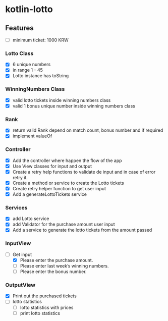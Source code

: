 # kotlin-lotto

## Features

- [ ] minimum ticket: 1000 KRW

### Lotto Class

- [x] 6 unique numbers
- [x] in range 1 - 45
- [x] Lotto instance has toString

### WinningNumbers Class

- [x] valid lotto tickets inside winning numbers class
- [x] valid 1 bonus unique number inside winning numbers class

### Rank

- [x] return valid Rank depend on match count, bonus number and if required
- [x] implement valueOf

### Controller

- [x] Add the controller where happen the flow of the app
- [x] Use View classes for input and output
- [x] Create a retry help functions to validate de input and in case of error retry it.
- [x] Create a method or service to create the Lotto tickets
- [x] Create retry helper function to get user input
- [x] Add a generateLottoTickets service

### Services

- [x] add Lotto service
- [x] add Validator for the purchase amount user input
- [x] Add a service to generate the lotto tickets from the amount passed

### InputView

- [ ] Get input
  - [x] Please enter the purchase amount.
  - [ ] Please enter last week’s winning numbers.
  - [ ] Please enter the bonus number.

### OutputView

- [x] Print out the purchased tickets
- [ ] lotto statistics
  - [ ] lotto statistics with prices
  - [ ] print lotto statistics
